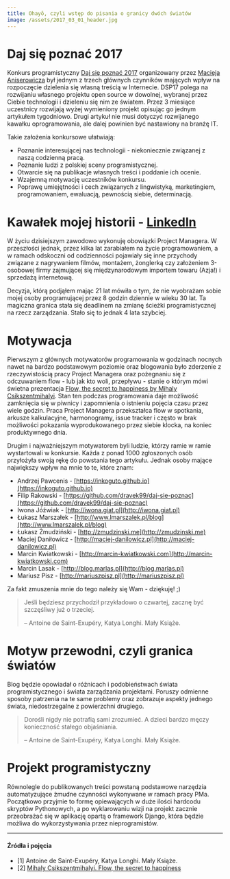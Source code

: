 ```yaml
---
title: Ohayō, czyli wstęp do pisania o granicy dwóch światów
image: /assets/2017_03_01_header.jpg
---
```


# Daj się poznać 2017

Konkurs programistyczny [Daj się poznać 2017](http://dajsiepoznac.pl) organizowany przez [Macieja Aniserowicza](https://www.linkedin.com/in/maciejaniserowicz) był jednym z trzech głównych czynników mających wpływ na rozpoczęcie dzielenia się własną treścią w Internecie. DSP17 polega na rozwijaniu własnego projektu open source w dowolnej, wybranej przez Ciebie technologii i dzieleniu się nim ze światem. Przez 3 miesiące uczestnicy rozwijają wyżej wymieniony projekt opisując go jednym artykułem tygodniowo. Drugi artykuł nie musi dotyczyć rozwijanego kawałku oprogramowania, ale dalej powinien być nastawiony na branżę IT.

Takie założenia konkursowe ułatwiają:

* Poznanie interesującej nas technologii - niekoniecznie związanej z naszą codzienną pracą.
* Poznanie ludzi z polskiej sceny programistycznej.
* Otwarcie się na publikacje własnych treści i poddanie ich ocenie.
* Wzajemną motywację uczestników konkursu.
* Poprawę umiejętności i cech związanych z lingwistyką, marketingiem, programowaniem, ewaluacją, pewnością siebie, determinacją.

# Kawałek mojej historii - [LinkedIn](https://www.linkedin.com/in/rafalmakara/)

W życiu dzisiejszym zawodowo wykonuję obowiązki Project Managera. W przeszłości jednak, przez kilka lat zarabiałem na życie programowaniem, a w ramach odskoczni od codzienności pojawiały się inne przychody związane z nagrywaniem filmów, montażem, żonglerką czy założeniem 3-osobowej firmy zajmującej się międzynarodowym importem towaru (Azja!) i sprzedażą internetową.

Decyzja, którą podjąłem mając 21 lat mówiła o tym, że nie wyobrażam sobie mojej osoby programującej przez 8 godzin dziennie w wieku 30 lat. Ta magiczna granica stała się deadlinem na zmianę ścieżki programistycznej na rzecz zarządzania. Stało się to jednak 4 lata szybciej.

# Motywacja

Pierwszym z głównych motywatorów programowania w godzinach nocnych nawet na bardzo podstawowym poziomie oraz blogowania było zderzenie z rzeczywistością pracy Project Managera oraz pożegnaniu się z odczuwaniem flow - lub jak kto woli, przepływu - stanie o którym mówi świetna prezentacja [Flow, the secret to happiness by Mihaly Csikszentmihalyi](https://www.ted.com/talks/mihaly_csikszentmihalyi_on_flow?language=en). Stan ten podczas programowania daje możliwość zamknięcia się w piwnicy i zapomnienia o istnieniu pojęcia czasu przez wiele godzin. Praca Project Managera przekształca flow w spotkania, arkusze kalkulacyjne, harmonogramy, issue tracker i często w brak możliwości pokazania wyprodukowanego przez siebie klocka, na koniec produktywnego dnia.

Drugim i najważniejszym motywatorem byli ludzie, którzy ramie w ramie wystartowali w konkursie. Każda z ponad 1000 zgłoszonych osób przyłożyła swoją rękę do powstania tego artykułu. Jednak osoby mające największy wpływ na mnie to te, które znam:

* Andrzej Pawcenis - [https://inkoguto.github.io](https://inkoguto.github.io)
* Filip Rakowski - [https://github.com/dravek99/daj-sie-poznac](https://github.com/dravek99/daj-sie-poznac)
* Iwona Jóźwiak - [http://iwona.giat.pl](http://iwona.giat.pl)
* Łukasz Marszałek - [http://www.lmarszalek.pl/blog](http://www.lmarszalek.pl/blog)
* Łukasz Żmudziński - [http://zmudzinski.me](http://zmudzinski.me)
* Maciej Daniłowicz - [http://maciej-danilowicz.pl](http://maciej-danilowicz.pl)
* Marcin Kwiatkowski - [http://marcin-kwiatkowski.com](http://marcin-kwiatkowski.com)
* Marcin Lasak - [http://blog.marlas.pl](http://blog.marlas.pl)
* Mariusz Pisz - [http://mariuszpisz.pl](http://mariuszpisz.pl)

Za fakt zmuszenia mnie do tego należy się Wam - dziękuję! ;)

> Jeśli będziesz przychodził przykładowo o czwartej, zacznę być szczęśliwy już o trzeciej.
> 
> – Antoine de Saint-Exupéry, Katya Longhi. Mały Książe.

# Motyw przewodni, czyli granica światów

Blog będzie opowiadał o różnicach i podobieństwach świata programistycznego i świata zarządzania projektami. Poruszy odmienne sposoby patrzenia na te same problemy oraz zobrazuje aspekty jednego świata, niedostrzegalne z powierzchni drugiego.

> Dorośli nigdy nie potrafią sami zrozumieć. A dzieci bardzo męczy konieczność stałego objaśniania.
> 
> – Antoine de Saint-Exupéry, Katya Longhi. Mały Książe.

# Projekt programistyczny

Równolegle do publikowanych treści powstaną podstawowe narzędzia automatyzujące żmudne czynności wykonywane w ramach pracy PMa. Początkowo przyjmie to formę opiewających w duże ilości hardcodu skryptów Pythonowych, a po wyklarowaniu wizji na projekt zacznie przeobrażać się w aplikację opartą o framework Django, która będzie możliwa do wykorzystywania przez nieprogramistów.

* * *

#### Źródła i pojęcia

*   \[1\] Antoine de Saint-Exupéry, Katya Longhi. Mały Książe.
*   \[2\] [Mihaly Csikszentmihalyi. Flow, the secret to happiness](https://www.ted.com/talks/mihaly_csikszentmihalyi_on_flow?language=en)
